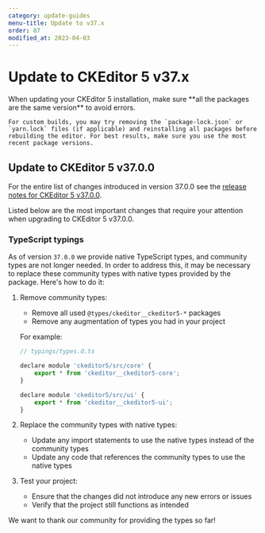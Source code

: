 ```yaml
---
category: update-guides
menu-title: Update to v37.x
order: 87
modified_at: 2023-04-03
---
```


# Update to CKEditor 5 v37.x

<info-box>
	When updating your CKEditor 5 installation, make sure **all the packages are the same version** to avoid errors.

	For custom builds, you may try removing the `package-lock.json` or `yarn.lock` files (if applicable) and reinstalling all packages before rebuilding the editor. For best results, make sure you use the most recent package versions.
</info-box>

## Update to CKEditor 5 v37.0.0

For the entire list of changes introduced in version 37.0.0 see the [release notes for CKEditor 5 v37.0.0](https://github.com/ckeditor/ckeditor5/releases/tag/v37.0.0).

Listed below are the most important changes that require your attention when upgrading to CKEditor 5 v37.0.0.

### TypeScript typings

As of version `37.0.0` we provide native TypeScript types, and community types are not longer needed. In order to address this, it may be necessary to replace these community types with native types provided by the package. Here's how to do it:

1. Remove community types:
	- Remove all used `@types/ckeditor__ckeditor5-*` packages
	- Remove any augmentation of types you had in your project
	
	For example:
  
	  ```jsx
	  // typings/types.d.ts

	  declare module 'ckeditor5/src/core' {
		  export * from 'ckeditor__ckeditor5-core';
	  }

	  declare module 'ckeditor5/src/ui' {
		  export * from 'ckeditor__ckeditor5-ui';
	  }
	  ```

2. Replace the community types with native types:
	- Update any import statements to use the native types instead of the community types
	- Update any code that references the community types to use the native types

3. Test your project:
	- Ensure that the changes did not introduce any new errors or issues
	- Verify that the project still functions as intended

We want to thank our community for providing the types so far!
